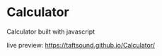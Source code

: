 # Calculator
Calculator built with javascript

live preview: https://taftsound.github.io/Calculator/

